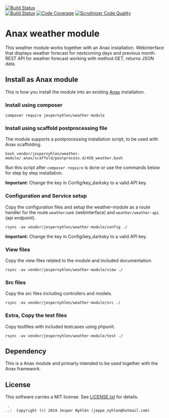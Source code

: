 [![Build Status](https://travis-ci.org/jespernyhlen/weather-module.svg?branch=master)](https://travis-ci.org/jespernyhlen/weather-module)  
[![Build Status](https://scrutinizer-ci.com/g/jespernyhlen/weather-module/badges/build.png?b=master)](https://scrutinizer-ci.com/g/jespernyhlen/weather-module/build-status/master) [![Code Coverage](https://scrutinizer-ci.com/g/jespernyhlen/weather-module/badges/coverage.png?b=master)](https://scrutinizer-ci.com/g/jespernyhlen/weather-module/?branch=master) [![Scrutinizer Code Quality](https://scrutinizer-ci.com/g/jespernyhlen/weather-module/badges/quality-score.png?b=master)](https://scrutinizer-ci.com/g/jespernyhlen/weather-module/?branch=master)

# Anax weather module

This weather module works together with an Anax installation.
Webinterface that displays weather forecast for nextcoming days and previous month.
REST API for weather forecast working with method GET, returns JSON data.

## Install as Anax module

This is how you install the module into an existing [Anax](https://packagist.org/packages/anax/anax-ramverk1-me) installation.

### Install using composer

```
composer require jespernyhlen/weather-module
```

### Install using scaffold postprocessing file

The module supports a postprocessing installation script, to be used with Anax scaffolding.

```
bash vendor/jespernyhlen/weather-module/.anax/scaffold/postprocess.d/450_weather.bash
```

Run this script after `composer require` is done or use the commands below for step by step installation.

**Important:** Change the key in Config/key_darksky to a valid API key.

### Configuration and Service setup

Copy the configuration files and setup the weather-module as a route handler for the route `weather/web` (webinterface) and `weather/weather-api` (api endpoint).

```
rsync -av vendor/jespernyhlen/weather-module/config ./
```

**Important:** Change the key in Config/key_darksky to a valid API key.

### View files

Copy the view files related to the module and included documentation.

```
rsync -av vendor/jespernyhlen/weather-module/view ./
```

### Src files

Copy the src files including controllers and models.

```
rsync -av vendor/jespernyhlen/weather-module/src ./
```

### Extra, Copy the test files

Copy testfiles with included testcases using phpunit.

```
rsync -av vendor/jespernyhlen/weather-module/test ./
```

## Dependency

This is a Anax module and primarly intended to be used together with the Anax framework.

## License

This software carries a MIT license. See [LICENSE.txt](LICENSE.txt) for details.

```
 .
..:  Copyright (c) 2019 Jesper Nyhlén (jeppe_nyhlen@hotmail.com)
```
